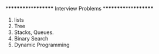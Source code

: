 \***\*\*\*\*\*\*\***\*\***\*\*\*\*\*\*\*** Interview Problems \***\*\*\*\*\*\*\***\*\*\***\*\*\*\*\*\*\***

1. lists
2. Tree
3. Stacks, Queues.
4. Binary Search
5. Dynamic Programming
